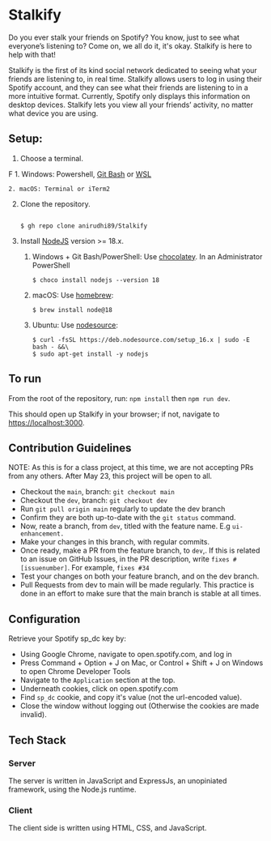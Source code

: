 
# Stalkify

Do you ever stalk your friends on Spotify? You know, just to see what everyone’s listening to? Come on, we all do it, it's okay. Stalkify is here to help with that!


Stalkify is the first of its kind social network dedicated to seeing what your friends are listening to, in real time. Stalkify allows users to log in using their Spotify account, and they can see what their friends are listening to in a more intuitive format. Currently, Spotify only displays this information on desktop devices. Stalkify lets you view all your friends’ activity, no matter what device you are using.

## Setup:
1. Choose a terminal.

F
	1. Windows: Powershell, [Git Bash](https://git-scm.com/downloads) or [WSL](https://www.microsoft.com/en-us/p/ubuntu/9nblggh4msv6)

	2. macOS: Terminal or iTerm2

2. Clone the repository.

	```	

	$ gh repo clone anirudhi89/Stalkify

	```
3.  Install  [NodeJS](https://nodejs.org/)  version >= 18.x.
    1.  Windows + Git Bash/PowerShell: Use  [chocolatey](https://community.chocolatey.org/). In an Administrator PowerShell
        
        ```
        $ choco install nodejs --version 18
        
        ```
        
    2.  macOS: Use  [homebrew](https://brew.sh/):
        
        ```
        $ brew install node@18
        
        ```
        
    3.  Ubuntu: Use  [nodesource](https://github.com/nodesource/distributions):
        
        ```
        $ curl -fsSL https://deb.nodesource.com/setup_16.x | sudo -E bash - &&\
        $ sudo apt-get install -y nodejs
        ```

## To run

From the root of the repository, run: `npm install` then `npm run dev`. 

This should open up Stalkify in your browser; if not, navigate to [https://localhost:3000](https://localhost:3000/).


## Contribution Guidelines

NOTE: As this is for a class project, at this time, we are not accepting PRs from any others. After May 23, this project will be open to all.

- Checkout the `main`, branch: `git checkout main`
- Checkout the `dev`, branch: `git checkout dev`
- Run `git pull origin main` regularly to update the dev branch
- Confirm they are both up-to-date with the `git status` command.
- Now, reate a branch, from `dev`, titled with the feature name. E.g `ui-enhancement.`
- Make your changes in this branch, with regular commits.
- Once ready, make a PR from the feature branch, to `dev`,. If this is related to an issue on  GitHub Issues, in the PR description, write `fixes #[issuenumber]`. For example, `fixes #34`
- Test your changes on both your feature branch, and on the dev branch.
- Pull Requests from dev to main will be made regularly. This practice is done in an effort to make sure that the main branch is stable at all times.
  
## Configuration

Retrieve your Spotify sp_dc key by:

- Using Google Chrome, navigate to open.spotify.com, and log in
- Press Command + Option + J on Mac, or Control + Shift + J on Windows to open Chrome Developer Tools
- Navigate to the `Application` section at the top.
- Underneath cookies, click on open.spotify.com
- Find `sp_dc` cookie, and copy it's value (not the url-encoded value).
- Close the window without logging out (Otherwise the cookies are made invalid).

## Tech Stack

### Server

The server is written in JavaScript and ExpressJs, an unopiniated framework, using the Node.js runtime.

  

### Client

The client side is written using HTML, CSS, and JavaScript.
